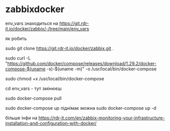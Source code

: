 # zabbixdocker

env_vars знаходиться на  https://git.rdr-it.io/docker/zabbix/-/tree/main/env_vars




як робить

sudo git clone https://git.rdr-it.io/docker/zabbix.git .

sudo curl -L "https://github.com/docker/compose/releases/download/1.29.2/docker-compose-$(uname -s)-$(uname -m)" -o /usr/local/bin/docker-compose


sudo chmod +x /usr/local/bin/docker-compose

cd env_vars - тут змінюєш

sudo docker-compose pull

sudo docker-compose up   піднімає можна  sudo docker-compose up -d

більше інфи на https://rdr-it.com/en/zabbix-monitoring-your-infrastructure-installation-and-configuration-with-docker/
